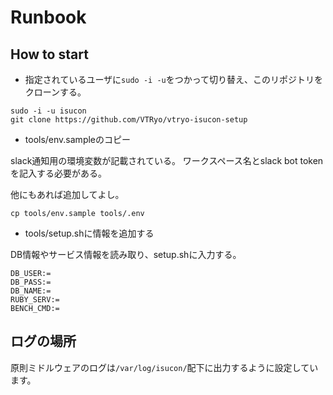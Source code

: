# Runbook

## How to start

- 指定されているユーザに`sudo -i -u`をつかって切り替え、このリポジトリをクローンする。

```
sudo -i -u isucon
git clone https://github.com/VTRyo/vtryo-isucon-setup
```

- tools/env.sampleのコピー

slack通知用の環境変数が記載されている。
ワークスペース名とslack bot tokenを記入する必要がある。

他にもあれば追加してよし。

```
cp tools/env.sample tools/.env
```

- tools/setup.shに情報を追加する

DB情報やサービス情報を読み取り、setup.shに入力する。

```
DB_USER:=
DB_PASS:=
DB_NAME:=
RUBY_SERV:=
BENCH_CMD:=
```

## ログの場所

原則ミドルウェアのログは`/var/log/isucon/`配下に出力するように設定しています。
